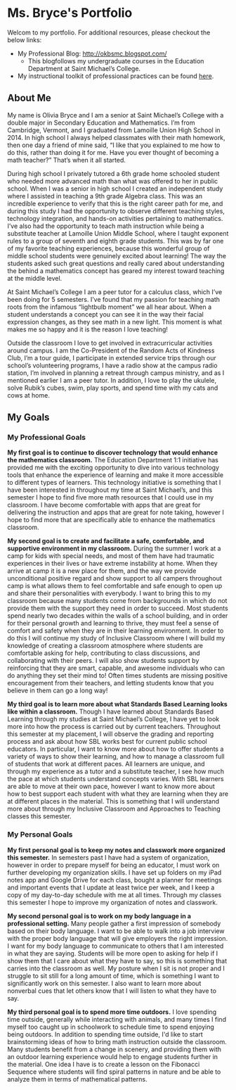 # Ms. Bryce's Portfolio

Welcom to my portfolio. For additional resources, please checkout the below links:

- My Professional Blog: http://okbsmc.blogspot.com/
  - This blogfollows my undergraduate courses in the Education Department at Saint Michael’s College.
- My instructional toolkit of professional practices can be found [here](https://docs.google.com/document/d/1AOvktZISRpusVUqFk2guue171NJWmE4rBgjBHbh1hfY/edit?usp=sharing).

## About Me
My name is Olivia Bryce and I am a senior at Saint Michael’s College with a double major in Secondary Education and Mathematics. I’m from Cambridge, Vermont, and I graduated from Lamoille Union High School in 2014. In high school I always helped classmates with their math homework, then one day a friend of mine said, “I like that you explained to me how to do this, rather than doing it for me. Have you ever thought of becoming a math teacher?” That’s when it all started.

During high school I privately tutored a 6th grade home schooled student who needed more advanced math than what was offered to her in public school. When I was a senior in high school I created an independent study where I assisted in teaching a 9th grade Algebra class. This was an incredible experience to verify that this is the right career path for me, and during this study I had the opportunity to observe different teaching styles, technology integration, and hands-on activities pertaining to mathematics. I’ve also had the opportunity to teach math instruction while being a substitute teacher at Lamoille Union Middle School, where I taught exponent rules to a group of seventh and eighth grade students. This was by far one of my favorite teaching experiences, because this wonderful group of middle school students were genuinely excited about learning! The way the students asked such great questions and really cared about understanding the behind a mathematics concept has geared my interest toward teaching at the middle level.

At Saint Michael’s College I am a peer tutor for a calculus class, which I’ve been doing for 5 semesters. I’ve found that my passion for teaching math roots from the infamous “lightbulb moment” we all hear about. When a student understands a concept you can see it in the way their facial expression changes, as they see math in a new light. This moment is what makes me so happy and it is the reason I love teaching!

Outside the classroom I love to get involved in extracurricular activities around campus. I am the Co-President of the Random Acts of Kindness Club, I’m a tour guide, I participate in extended service trips through our school’s volunteering programs, I have a radio show at the campus radio station, I’m involved in planning a retreat through campus ministry, and as I mentioned earlier I am a peer tutor. In addition, I love to play the ukulele, solve Rubik’s cubes, swim, play sports, and spend time with my cats and cows at home.

## My Goals

### My Professional Goals

**My first goal is to continue to discover technology that would enhance the mathematics classroom.**
The Education Department 1:1 initiative has provided me with the exciting opportunity to dive into various technology tools that enhance the experience of learning and make it more accessible to different types of learners. This technology initiative is something that I have been interested in throughout my time at Saint Michael’s, and this semester I hope to find five more math resources that I could use in my classroom. I have become comfortable with apps that are great for delivering the instruction and apps that are great for note taking, however I hope to find more that are specifically able to enhance the mathematics classroom. 

**My second goal is to create and facilitate a safe, comfortable, and supportive environment in my classroom.**
During the summer I work at a camp for kids with special needs, and most of them have had traumatic experiences in their lives or have extreme instability at home. When they arrive at camp it is a new place for them, and the way we provide unconditional positive regard and show support to all campers throughout camp is what allows them to feel comfortable and safe enough to open up and share their personalities with everybody. 
I want to bring this to my classroom because many students come from backgrounds in which do not provide them with the support they need in order to succeed. Most students spend nearly two decades within the walls of a school building, and in order for their personal growth and learning to thrive, they must feel a sense of comfort and safety when they are in their learning environment. In order to do this I will continue my study of Inclusive Classroom where I will build my knowledge of creating a classroom atmosphere where students are comfortable asking for help, contributing to class discussions, and collaborating with their peers. I will also show students support by reinforcing that they are smart, capable, and awesome individuals who can do anything they set their mind to! Often times students are missing positive encouragement from their teachers, and letting students know that you believe in them can go a long way!

**My third goal is to learn more about what Standards Based Learning looks like within a classroom.**
Though I have learned about Standards Based Learning through my studies at Saint Michael’s College, I have yet to look more into how the process is carried out by current teachers. Throughout this semester at my placement, I will observe the grading and reporting process and ask about how SBL works best for current public school educators. In particular, I want to know more about how to offer students a variety of ways to show their learning, and how to manage a classroom full of students that work at different paces. All learners are unique, and through my experience as a tutor and a substitute teacher, I see how much the pace at which students understand concepts varies. With SBL learners are able to move at their own pace, however I want to know more about how to best support each student with what they are learning when they are at different places in the material. This is something that I will understand more about through my Inclusive Classroom and Approaches to Teaching classes this semester.

### My Personal Goals

**My first personal goal is to keep my notes and classwork more organized this semester.**
In semesters past I have had a system of organization, however in order to prepare myself for being an educator, I must work on further developing my organization skills. I have set up folders on my iPad notes app and Google Drive for each class, bought a planner for meetings and important events that I update at least twice per week, and I keep a copy of my day-to-day schedule with me at all times. Through my classes this semester I hope to improve my organization of notes and classwork.

**My second personal goal is to work on my body language in a professional setting.**
Many people gather a first impression of somebody based on their body language. I want to be able to walk into a job interview with the proper body language that will give employers the right impression. I want for my body language to communicate to others that I am interested in what they are saying. Students will be more open to asking for help if I show them that I care about what they have to say, so this is something that carries into the classroom as well. My posture when I sit is not proper and I struggle to sit still for a long amount of time, which is something I want to significantly work on this semester. I also want to learn more about nonverbal cues that let others know that I will listen to what they have to say. 

**My third personal goal is to spend more time outdoors.**
I love spending time outside, generally while interacting with animals, and many times I find myself too caught up in schoolwork to schedule time to spend enjoying being outdoors. In addition to spending time outside, I'd like to start brainstorming ideas of how to bring math instruction outside the classroom. Many students benefit from a change in scenery, and providing them with an outdoor learning experience would help to engage students further in the material. One idea I have is to create a lesson on the Fibonacci Sequence where students will find spiral patterns in nature and be able to analyze them in terms of mathematical patterns. 

